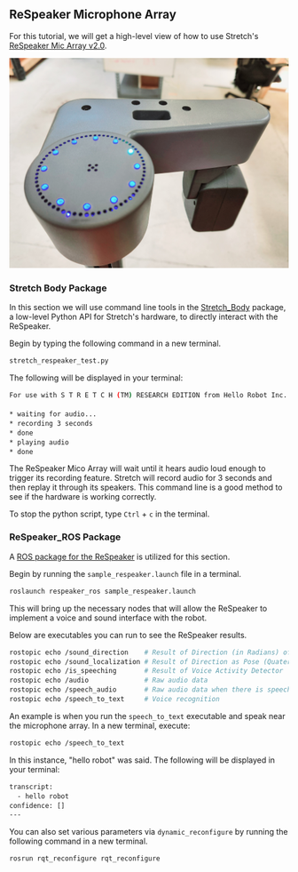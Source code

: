 ## ReSpeaker Microphone Array
For this tutorial, we will get a high-level view of how to use Stretch's [ReSpeaker Mic Array v2.0](https://wiki.seeedstudio.com/ReSpeaker_Mic_Array_v2.0/).  

<p align="center">
  <img src="https://raw.githubusercontent.com/hello-robot/stretch_tutorials/noetic/images/respeaker.jpg"/>
</p>

### Stretch Body Package
In this section we will use command line tools in the [Stretch_Body](https://github.com/hello-robot/stretch_body) package, a low-level Python API for Stretch's hardware, to directly interact with the ReSpeaker.

Begin by typing the following command in a new terminal.

```{.bash .shell-prompt}
stretch_respeaker_test.py
```

The following will be displayed in your terminal:

```{.bash .no-copy}
For use with S T R E T C H (TM) RESEARCH EDITION from Hello Robot Inc.

* waiting for audio...
* recording 3 seconds
* done
* playing audio
* done
```

The ReSpeaker Mico Array will wait until it hears audio loud enough to trigger its recording feature. Stretch will record audio for 3 seconds and then replay it through its speakers. This command line is a good method to see if the hardware is working correctly.

To stop the python script, type `Ctrl` + `c` in the terminal.

### ReSpeaker_ROS Package
A [ROS package for the ReSpeaker](https://index.ros.org/p/respeaker_ros/#melodic) is utilized for this section.

Begin by running the `sample_respeaker.launch` file in a terminal.

```{.bash .shell-prompt}
roslaunch respeaker_ros sample_respeaker.launch
```

This will bring up the necessary nodes that will allow the ReSpeaker to implement a voice and sound interface with the robot.

Below are executables you can run to see the ReSpeaker results.

```{.bash .shell-prompt}
rostopic echo /sound_direction    # Result of Direction (in Radians) of Audio
rostopic echo /sound_localization # Result of Direction as Pose (Quaternion values)
rostopic echo /is_speeching       # Result of Voice Activity Detector
rostopic echo /audio              # Raw audio data
rostopic echo /speech_audio       # Raw audio data when there is speech
rostopic echo /speech_to_text     # Voice recognition
```

An example is when you run the `speech_to_text` executable and speak near the microphone array. In a new terminal, execute:

```{.bash .shell-prompt}
rostopic echo /speech_to_text
```

In this instance, "hello robot" was said. The following will be displayed in your terminal:

```{.bash .no-copy}
transcript:
  - hello robot
confidence: []
---
```

You can also set various parameters via `dynamic_reconfigure` by running the following command in a new terminal.

```{.bash .shell-prompt}
rosrun rqt_reconfigure rqt_reconfigure
```
